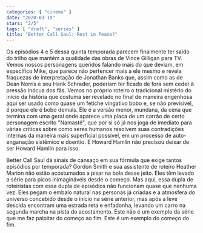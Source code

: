 ```yaml
---
categories: [ "cinema" ]
date: "2020-03-19"
stars: "2/5"
tags: [ "draft", "series" ]
title: "Better Call Saul: Rest in Peace?"
---
```

Os episódios 4 e 5 dessa quinta temporada parecem finalmente ter saído do trilho que mantém a qualidade das obras de Vince Gilligan para TV. Vemos nossos personagens queridos falando mais do que deviam, em específico Mike, que parece não pertencer mais a ele mesmo e revela fraquezas de interpretação de Jonathan Banks que, assim como as de Dean Norris e seu Hank Schrader, poderiam ter ficado de fora sem ceder à pressão inócua dos fãs. Vemos no próprio roteiro o tradicional mistério do início da história que costuma ser revelado no final de maneira engenhosa aqui ser usado como quase um fetiche vingativo bobo e, se não previsível, é porque ele é bobo demais. Ele é a versão menor, mundana, da cena que termina com uma geral onde aparece uma placa de um carrão de certo personagem escrito "Namastê", que por si só já nos joga de imediato para várias críticas sobre como seres humanos resolvem suas contradições internas da maneira mais superficial possível, em um processo de auto-enganação sistêmico e doentio. E Howard Hamlin não precisou deixar de ser Howard Hamlin para isso.

Better Call Saul dá sinais de cansaço em sua fórmula que exige tantos episódios por temporada? Gordon Smith e sua assistente de roteiro Heather Marion não estão acostumados a pisar na bola desse jeito. Eles têm levado a série para picos inimagináveis desde o começo. Mas aqui, essa dupla de roteiristas com essa dupla de episódios não funcionam quase que nenhuma vez. Eles pegam o embalo natural nas personas já criadas e a atmosfera do universo concebido desde o início na série anterior, mas após a leve descida encontram uma estrada reta e enfadonha, levando um carro na segunda marcha na pista do acostamento. Este não é um exemplo da série que me faz palpitar do começo ao fim. Este é um exemplo do começo do fim.
